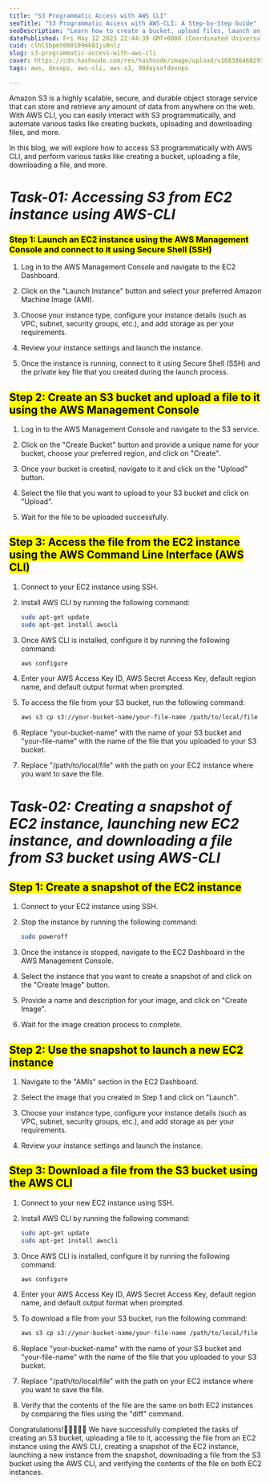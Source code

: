 ```yaml
---
title: "S3 Programmatic Access with AWS CLI"
seoTitle: "S3 Programmatic Access with AWS-CLI: A Step-by-Step Guide"
seoDescription: "Learn how to create a bucket, upload files, launch an instance, create snapshots, and download files using AWS-CLI."
datePublished: Fri May 12 2023 22:44:39 GMT+0000 (Coordinated Universal Time)
cuid: clhl5bpmt000109mk81jv0nlz
slug: s3-programmatic-access-with-aws-cli
cover: https://cdn.hashnode.com/res/hashnode/image/upload/v1683864682972/683b1e8f-d159-4c7e-a8f5-49647e3fd6d3.png
tags: aws, devops, aws-cli, aws-s3, 90daysofdevops

---
```


Amazon S3 is a highly scalable, secure, and durable object storage service that can store and retrieve any amount of data from anywhere on the web. With AWS CLI, you can easily interact with S3 programmatically, and automate various tasks like creating buckets, uploading and downloading files, and more.

In this blog, we will explore how to access S3 programmatically with AWS CLI, and perform various tasks like creating a bucket, uploading a file, downloading a file, and more.

# ***Task-01: Accessing S3 from EC2 instance using AWS-CLI***

### <mark>Step 1: Launch an EC2 instance using the AWS Management Console and connect to it using Secure Shell (SSH)</mark>

1. Log in to the AWS Management Console and navigate to the EC2 Dashboard.
    
2. Click on the "Launch Instance" button and select your preferred Amazon Machine Image (AMI).
    
3. Choose your instance type, configure your instance details (such as VPC, subnet, security groups, etc.), and add storage as per your requirements.
    
4. Review your instance settings and launch the instance.
    
5. Once the instance is running, connect to it using Secure Shell (SSH) and the private key file that you created during the launch process.
    

## <mark>Step 2: Create an S3 bucket and upload a file to it using the AWS Management Console</mark>

1. Log in to the AWS Management Console and navigate to the S3 service.
    
2. Click on the "Create Bucket" button and provide a unique name for your bucket, choose your preferred region, and click on "Create".
    
3. Once your bucket is created, navigate to it and click on the "Upload" button.
    
4. Select the file that you want to upload to your S3 bucket and click on "Upload".
    
5. Wait for the file to be uploaded successfully.
    

## <mark>Step 3: Access the file from the EC2 instance using the AWS Command Line Interface (AWS CLI)</mark>

1. Connect to your EC2 instance using SSH.
    
2. Install AWS CLI by running the following command:
    
    ```bash
    sudo apt-get update
    sudo apt-get install awscli
    ```
    
3. Once AWS CLI is installed, configure it by running the following command:
    
    ```bash
    aws configure
    ```
    
4. Enter your AWS Access Key ID, AWS Secret Access Key, default region name, and default output format when prompted.
    
5. To access the file from your S3 bucket, run the following command:
    
    ```bash
    aws s3 cp s3://your-bucket-name/your-file-name /path/to/local/file
    ```
    
6. Replace "your-bucket-name" with the name of your S3 bucket and "your-file-name" with the name of the file that you uploaded to your S3 bucket.
    
7. Replace "/path/to/local/file" with the path on your EC2 instance where you want to save the file.
    

# ***Task-02: Creating a snapshot of EC2 instance, launching new EC2 instance, and downloading a file from S3 bucket using AWS-CLI***

## <mark>Step 1: Create a snapshot of the EC2 instance</mark>

1. Connect to your EC2 instance using SSH.
    
2. Stop the instance by running the following command:
    
    ```bash
    sudo poweroff
    ```
    
3. Once the instance is stopped, navigate to the EC2 Dashboard in the AWS Management Console.
    
4. Select the instance that you want to create a snapshot of and click on the "Create Image" button.
    
5. Provide a name and description for your image, and click on "Create Image".
    
6. Wait for the image creation process to complete.
    

## <mark>Step 2: Use the snapshot to launch a new EC2 instance</mark>

1. Navigate to the "AMIs" section in the EC2 Dashboard.
    
2. Select the image that you created in Step 1 and click on "Launch".
    
3. Choose your instance type, configure your instance details (such as VPC, subnet, security groups, etc.), and add storage as per your requirements.
    
4. Review your instance settings and launch the instance.
    

## <mark>Step 3: Download a file from the S3 bucket using the AWS CLI</mark>

1. Connect to your new EC2 instance using SSH.
    
2. Install AWS CLI by running the following command:
    
    ```bash
    sudo apt-get update
    sudo apt-get install awscli
    ```
    
3. Once AWS CLI is installed, configure it by running the following command:
    
    ```bash
    aws configure
    ```
    
4. Enter your AWS Access Key ID, AWS Secret Access Key, default region name, and default output format when prompted.
    
5. To download a file from your S3 bucket, run the following command:
    
    ```bash
    aws s3 cp s3://your-bucket-name/your-file-name /path/to/local/file
    ```
    
6. Replace "your-bucket-name" with the name of your S3 bucket and "your-file-name" with the name of the file that you uploaded to your S3 bucket.
    
7. Replace "/path/to/local/file" with the path on your EC2 instance where you want to save the file.
    
8. Verify that the contents of the file are the same on both EC2 instances by comparing the files using the "diff" command.
    

Congratulations!🥳🥳🥳🥳🥳 We have successfully completed the tasks of creating an S3 bucket, uploading a file to it, accessing the file from an EC2 instance using the AWS CLI, creating a snapshot of the EC2 instance, launching a new instance from the snapshot, downloading a file from the S3 bucket using the AWS CLI, and verifying the contents of the file on both EC2 instances.